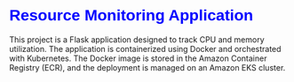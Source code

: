 <h1 style="color: blue; font-family: Arial;">Resource Monitoring Application</h1>
<p>
This project is a Flask application designed to track CPU and memory utilization. The application is containerized using Docker and orchestrated with Kubernetes. The Docker image is stored in the Amazon Container Registry (ECR), and the deployment is managed on an Amazon EKS cluster.
</p>

